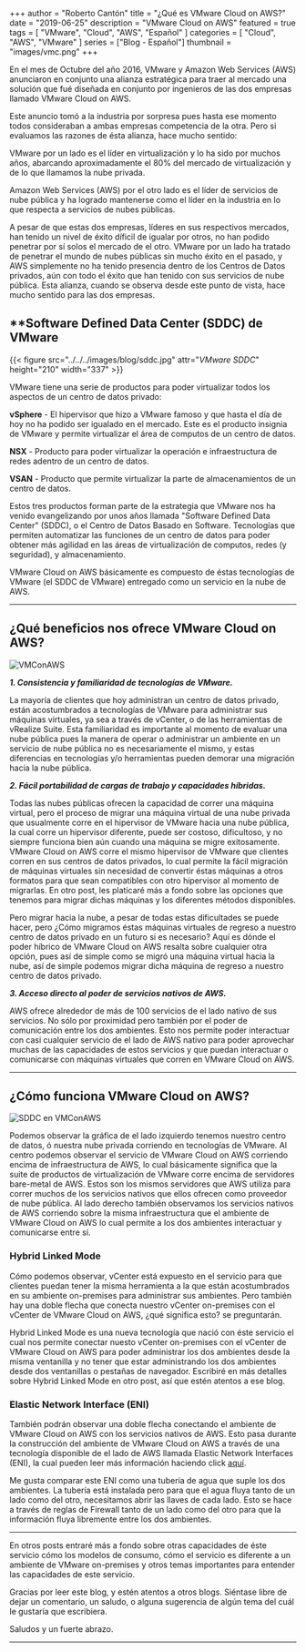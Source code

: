 +++
author = "Roberto Cantón"
title = "¿Qué es VMware Cloud on AWS?"
date = "2019-06-25"
description = "VMware Cloud on AWS"
featured = true
tags = [
    "VMware",
    "Cloud",
    "AWS",
    "Español"
]
categories = [
    "Cloud",
    "AWS",
    "VMware"
]
series = ["Blog - Español"]
thumbnail = "images/vmc.png"
+++

En el mes de Octubre del año 2016, VMware y Amazon Web Services (AWS) anunciaron en conjunto una alianza estratégica para traer al mercado una solución que fué diseñada en conjunto por ingenieros de las dos empresas llamado VMware Cloud on AWS.

Este anuncio tomó a la industria por sorpresa pues hasta ese momento todos consideraban a ambas empresas competencia de la otra. Pero si evaluamos las razones de ésta alianza, hace mucho sentido:

VMware por un lado es el líder en virtualización y lo ha sido por muchos años, abarcando aproximadamente el 80% del mercado de virtualización y de lo que llamamos la nube privada.

Amazon Web Services (AWS) por el otro lado es el líder de servicios de nube pública y ha logrado mantenerse como el líder en la industria en lo que respecta a servicios de nubes públicas.

A pesar de que estas dos empresas, líderes en sus respectivos mercados, han tenido un nivel de éxito díficil de igualar por otros, no han podido penetrar por sí solos el mercado de el otro. VMware por un lado ha tratado de penetrar el mundo de nubes públicas sin mucho éxito en el pasado, y AWS simplemente no ha tenido presencia dentro de los Centros de Datos privados, aún con todo el éxito que han tenido con sus servicios de nube pública. Esta alianza, cuando se observa desde este punto de vista, hace mucho sentido para las dos empresas.

## **Software Defined Data Center (SDDC) de VMware

{{< figure src="../../../images/blog/sddc.jpg" attr="*VMware SDDC*" height="210" width="337" >}}

VMware tiene una serie de productos para poder virtualizar todos los aspectos de un centro de datos privado:

**vSphere** - El hipervisor que hizo a VMware famoso y que hasta el día de hoy no ha podido ser igualado en el mercado. Este es el producto insignia de VMware y permite virtualizar el área de computos de un centro de datos.

**NSX** - Producto para poder virtualizar la operación e infraestructura de redes adentro de un centro de datos.

**VSAN** - Producto que permite virtualizar la parte de almacenamientos de un centro de datos.

Estos tres productos forman parte de la estrategia que VMware nos ha venido evangelizando por unos años llamada "Software Defined Data Center" (SDDC), o el Centro de Datos Basado en Software. Tecnologías que permiten automatizar las funciones de un centro de datos para poder obtener más agilidad en las áreas de virtualización de computos, redes (y seguridad), y almacenamiento.

VMware Cloud on AWS básicamente es compuesto de éstas tecnologías de VMware (el SDDC de VMware) entregado como un servicio en la nube de AWS.

---

## **¿Qué beneficios nos ofrece VMware Cloud on AWS?**

![VMConAWS](../../../images/blog/vmcaws.png)

***1. Consistencia y familiaridad de tecnologías de VMware.***

La mayoría de clientes que hoy administran un centro de datos privado, están acostumbrados a tecnologías de VMware para administrar sus máquinas virtuales, ya sea a través de vCenter, o de las herramientas de vRealize Suite. Esta familiaridad es importante al momento de evaluar una nube pública pues la manera de operar o administrar un ambiente en un servicio de nube pública no es necesariamente el mismo, y estas diferencias en tecnologías y/o herramientas pueden demorar una migración hacia la nube pública.

***2.   Fácil portabilidad de cargas de trabajo y capacidades híbridas.***

Todas las nubes públicas ofrecen la capacidad de correr una máquina virtual, pero el proceso de migrar una máquina virtual de una nube privada que usualmente corre en el hipervisor de VMware hacia una nube pública, la cual corre un hipervisor diferente, puede ser costoso, dificultoso,  y no siempre funciona bien aún cuando una máquina se migre exitosamente. VMware Cloud on AWS corre el mismo hipervisor de VMware que clientes corren en sus centros de datos privados, lo cual permite la fácil migración de máquinas virtuales sin necesidad de convertir éstas máquinas a otros formatos para que sean compatibles con otro hipervisor al momento de migrarlas. En otro post, les platicaré más a fondo sobre las opciones que tenemos para migrar dichas máquinas y los diferentes métodos disponibles.

Pero migrar hacia la nube, a pesar de todas estas dificultades se puede hacer, pero ¿Cómo migramos éstas máquinas virtuales de regreso a nuestro centro de datos privado en un futuro si es necesario? Aquí es dónde el poder híbrico de VMware Cloud on AWS resalta sobre cualquier otra opción, pues así de simple como se migró una máquina virtual hacia la nube, así de simple podemos migrar dicha máquina de regreso a nuestro centro de datos privado.

***3. Acceso directo al poder de servicios nativos de AWS.***

AWS ofrece alrededor de más de 100 servicios de el lado nativo de sus servicios. No sólo por proximidad pero también por el poder de comunicación entre los dos ambientes. Esto nos permite poder interactuar con casi cualquier servicio de el lado de AWS nativo para poder aprovechar muchas de las capacidades de estos servicios y que puedan interactuar o comunicarse con máquinas virtuales que corren en VMware Cloud on AWS.

---

## **¿Cómo funciona VMware Cloud on AWS?**

![SDDC en VMConAWS](../../../images/blog/sddc-vmc.png)

Podemos observar la gráfica de el lado izquierdo tenemos nuestro centro de datos, ó nuestra nube privada corriendo en tecnologías de VMware. Al centro podemos observar el servicio de VMware Cloud on AWS corriendo encima de infraestructura de AWS, lo cual básicamente significa que la suite de productos de virtualización de VMware corre encima de servidores bare-metal de AWS. Estos son los mismos servidores que AWS utiliza para correr muchos de los servicios nativos que ellos ofrecen como proveedor de nube pública. Al lado derecho también observamos los servicios nativos de AWS corriendo sobre la misma infraestructura que el ambiente de VMware Cloud on AWS lo cual permite a los dos ambientes interactuar y comunicarse entre sí.

### **Hybrid Linked Mode**

Cómo podemos observar, vCenter está expuesto en el servicio para que clientes puedan tener la misma herramienta a la que están acostumbrados en su ambiente on-premises para administrar sus ambientes. Pero también hay una doble flecha que conecta nuestro vCenter on-premises con el vCenter de VMware Cloud on AWS, ¿qué significa esto? se preguntarán.

Hybrid Linked Mode es una nueva tecnología que nació con éste servicio el cual nos permite conectar nuesto vCenter on-premises con el vCenter de VMware Cloud on AWS para poder administrar los dos ambientes desde la misma ventanilla y no tener que estar administrando los dos ambientes desde dos ventanillas o pestañas de navegador. Escribiré en más detalles sobre Hybrid Linked Mode en otro post, así que estén atentos a ese blog.

### **Elastic Network Interface (ENI)**

También podrán observar una doble flecha conectando el ambiente de VMware Cloud on AWS con los servicios nativos de AWS. Esto pasa durante la construcción del ambiente de VMware Cloud on AWS a través de una tecnología disponible de el lado de AWS llamada Elastic Network Interfaces (ENI), la cual pueden leer más información haciendo click [aquí](https://docs.aws.amazon.com/es_es/AWSEC2/latest/UserGuide/using-eni.html).

Me gusta comparar este ENI como una tubería de agua que suple los dos ambientes. La tubería está instalada pero para que el agua fluya tanto de un lado como del otro, necesitamos abrir las llaves de cada lado. Esto se hace a través de reglas de Firewall tanto de un lado como del otro para que la información fluya libremente entre los dos ambientes.

---

En otros posts entraré más a fondo sobre otras capacidades de éste servicio cómo los modelos de consumo, cómo el servicio es diferente a un ambiente de VMware on-premises y otros temas importantes para entender las capacidades de este servicio.

Gracias por leer este blog, y estén atentos a otros blogs. Siéntase libre de dejar un comentario, un saludo, o alguna sugerencia de algún tema del cuál le gustaría que escribiera.

Saludos y un fuerte abrazo.

---
